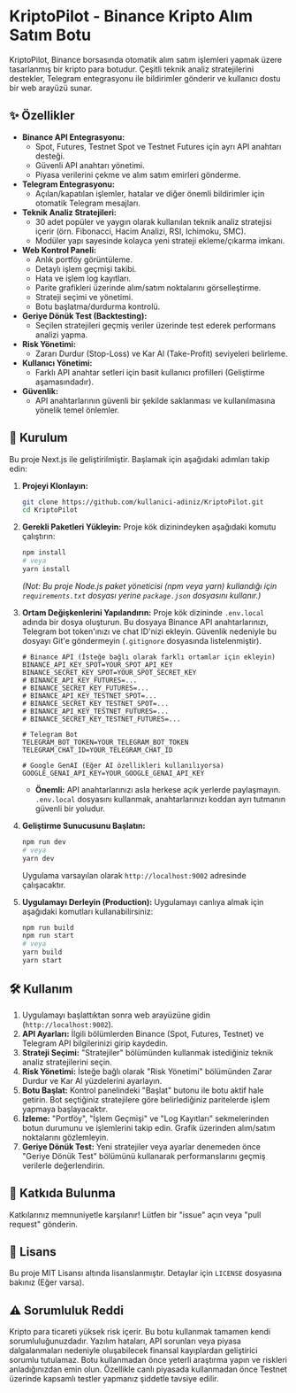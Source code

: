 # KriptoPilot - Binance Kripto Alım Satım Botu

KriptoPilot, Binance borsasında otomatik alım satım işlemleri yapmak üzere tasarlanmış bir kripto para botudur. Çeşitli teknik analiz stratejilerini destekler, Telegram entegrasyonu ile bildirimler gönderir ve kullanıcı dostu bir web arayüzü sunar.

## ✨ Özellikler

*   **Binance API Entegrasyonu:**
    *   Spot, Futures, Testnet Spot ve Testnet Futures için ayrı API anahtarı desteği.
    *   Güvenli API anahtarı yönetimi.
    *   Piyasa verilerini çekme ve alım satım emirleri gönderme.
*   **Telegram Entegrasyonu:**
    *   Açılan/kapatılan işlemler, hatalar ve diğer önemli bildirimler için otomatik Telegram mesajları.
*   **Teknik Analiz Stratejileri:**
    *   30 adet popüler ve yaygın olarak kullanılan teknik analiz stratejisi içerir (örn. Fibonacci, Hacim Analizi, RSI, Ichimoku, SMC).
    *   Modüler yapı sayesinde kolayca yeni strateji ekleme/çıkarma imkanı.
*   **Web Kontrol Paneli:**
    *   Anlık portföy görüntüleme.
    *   Detaylı işlem geçmişi takibi.
    *   Hata ve işlem log kayıtları.
    *   Parite grafikleri üzerinde alım/satım noktalarını görselleştirme.
    *   Strateji seçimi ve yönetimi.
    *   Botu başlatma/durdurma kontrolü.
*   **Geriye Dönük Test (Backtesting):**
    *   Seçilen stratejileri geçmiş veriler üzerinde test ederek performans analizi yapma.
*   **Risk Yönetimi:**
    *   Zararı Durdur (Stop-Loss) ve Kar Al (Take-Profit) seviyeleri belirleme.
*   **Kullanıcı Yönetimi:**
    *   Farklı API anahtar setleri için basit kullanıcı profilleri (Geliştirme aşamasındadır).
*   **Güvenlik:**
    *   API anahtarlarının güvenli bir şekilde saklanması ve kullanılmasına yönelik temel önlemler.

## 🚀 Kurulum

Bu proje Next.js ile geliştirilmiştir. Başlamak için aşağıdaki adımları takip edin:

1.  **Projeyi Klonlayın:**
    ```bash
    git clone https://github.com/kullanici-adiniz/KriptoPilot.git
    cd KriptoPilot
    ```

2.  **Gerekli Paketleri Yükleyin:**
    Proje kök dizinindeyken aşağıdaki komutu çalıştırın:
    ```bash
    npm install
    # veya
    yarn install
    ```
    *(Not: Bu proje Node.js paket yöneticisi (npm veya yarn) kullandığı için `requirements.txt` dosyası yerine `package.json` dosyasını kullanır.)*

3.  **Ortam Değişkenlerini Yapılandırın:**
    Proje kök dizininde `.env.local` adında bir dosya oluşturun. Bu dosyaya Binance API anahtarlarınızı, Telegram bot token'ınızı ve chat ID'nizi ekleyin. Güvenlik nedeniyle bu dosyayı Git'e göndermeyin (`.gitignore` dosyasında listelenmiştir).
    ```dotenv
    # Binance API (İsteğe bağlı olarak farklı ortamlar için ekleyin)
    BINANCE_API_KEY_SPOT=YOUR_SPOT_API_KEY
    BINANCE_SECRET_KEY_SPOT=YOUR_SPOT_SECRET_KEY
    # BINANCE_API_KEY_FUTURES=...
    # BINANCE_SECRET_KEY_FUTURES=...
    # BINANCE_API_KEY_TESTNET_SPOT=...
    # BINANCE_SECRET_KEY_TESTNET_SPOT=...
    # BINANCE_API_KEY_TESTNET_FUTURES=...
    # BINANCE_SECRET_KEY_TESTNET_FUTURES=...

    # Telegram Bot
    TELEGRAM_BOT_TOKEN=YOUR_TELEGRAM_BOT_TOKEN
    TELEGRAM_CHAT_ID=YOUR_TELEGRAM_CHAT_ID

    # Google GenAI (Eğer AI özellikleri kullanılıyorsa)
    GOOGLE_GENAI_API_KEY=YOUR_GOOGLE_GENAI_API_KEY
    ```
    *   **Önemli:** API anahtarlarınızı asla herkese açık yerlerde paylaşmayın. `.env.local` dosyasını kullanmak, anahtarlarınızı koddan ayrı tutmanın güvenli bir yoludur.

4.  **Geliştirme Sunucusunu Başlatın:**
    ```bash
    npm run dev
    # veya
    yarn dev
    ```
    Uygulama varsayılan olarak `http://localhost:9002` adresinde çalışacaktır.

5.  **Uygulamayı Derleyin (Production):**
    Uygulamayı canlıya almak için aşağıdaki komutları kullanabilirsiniz:
    ```bash
    npm run build
    npm run start
    # veya
    yarn build
    yarn start
    ```

## 🛠️ Kullanım

1.  Uygulamayı başlattıktan sonra web arayüzüne gidin (`http://localhost:9002`).
2.  **API Ayarları:** İlgili bölümlerden Binance (Spot, Futures, Testnet) ve Telegram API bilgilerinizi girip kaydedin.
3.  **Strateji Seçimi:** "Stratejiler" bölümünden kullanmak istediğiniz teknik analiz stratejilerini seçin.
4.  **Risk Yönetimi:** İsteğe bağlı olarak "Risk Yönetimi" bölümünden Zarar Durdur ve Kar Al yüzdelerini ayarlayın.
5.  **Botu Başlat:** Kontrol panelindeki "Başlat" butonu ile botu aktif hale getirin. Bot seçtiğiniz stratejilere göre belirlediğiniz paritelerde işlem yapmaya başlayacaktır.
6.  **İzleme:** "Portföy", "İşlem Geçmişi" ve "Log Kayıtları" sekmelerinden botun durumunu ve işlemlerini takip edin. Grafik üzerinden alım/satım noktalarını gözlemleyin.
7.  **Geriye Dönük Test:** Yeni stratejiler veya ayarlar denemeden önce "Geriye Dönük Test" bölümünü kullanarak performanslarını geçmiş verilerle değerlendirin.

## 🤝 Katkıda Bulunma

Katkılarınız memnuniyetle karşılanır! Lütfen bir "issue" açın veya "pull request" gönderin.

## 📄 Lisans

Bu proje MIT Lisansı altında lisanslanmıştır. Detaylar için `LICENSE` dosyasına bakınız (Eğer varsa).

## ⚠️ Sorumluluk Reddi

Kripto para ticareti yüksek risk içerir. Bu botu kullanmak tamamen kendi sorumluluğunuzdadır. Yazılım hataları, API sorunları veya piyasa dalgalanmaları nedeniyle oluşabilecek finansal kayıplardan geliştirici sorumlu tutulamaz. Botu kullanmadan önce yeterli araştırma yapın ve riskleri anladığınızdan emin olun. Özellikle canlı piyasada kullanmadan önce Testnet üzerinde kapsamlı testler yapmanız şiddetle tavsiye edilir.